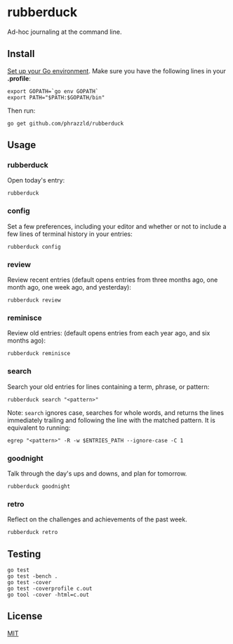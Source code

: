 # rubberduck

Ad-hoc journaling at the command line.

## Install

[Set up your Go environment](https://golang.org/doc/install). Make sure you have the following lines in your **.profile**:

```
export GOPATH=`go env GOPATH`
export PATH="$PATH:$GOPATH/bin"
```

Then run:

`go get github.com/phrazzld/rubberduck`

## Usage

### rubberduck

Open today's entry:

`rubberduck`

### config

Set a few preferences, including your editor and whether or not to include a few lines of terminal history in your entries:

`rubberduck config`

### review

Review recent entries (default opens entries from three months ago, one month ago, one week ago, and yesterday):

`rubberduck review`

### reminisce

Review old entries: (default opens entries from each year ago, and six months ago):

`rubberduck reminisce`

### search

Search your old entries for lines containing a term, phrase, or pattern:

`rubberduck search "<pattern>"`

Note: `search` ignores case, searches for whole words, and returns the lines immediately trailing and following the line with the matched pattern. It is equivalent to running:

`egrep "<pattern>" -R -w $ENTRIES_PATH --ignore-case -C 1`

### goodnight

Talk through the day's ups and downs, and plan for tomorrow.

`rubberduck goodnight`

### retro

Reflect on the challenges and achievements of the past week.

`rubberduck retro`

## Testing

```
go test
go test -bench .
go test -cover
go test -coverprofile c.out
go tool -cover -html=c.out
```

## License

[MIT](https://opensource.org/licenses/MIT)
